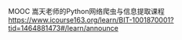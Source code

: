 MOOC 嵩天老师的Python网络爬虫与信息提取课程\
https://www.icourse163.org/learn/BIT-1001870001?tid=1464881473#/learn/announce
